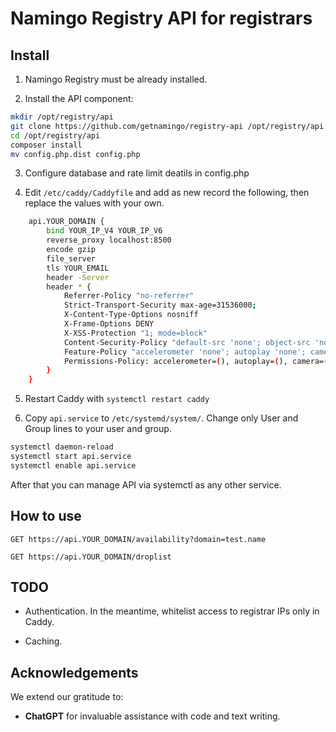 # Namingo Registry API for registrars

## Install

1. Namingo Registry must be already installed.

2. Install the API component:

```bash
mkdir /opt/registry/api
git clone https://github.com/getnamingo/registry-api /opt/registry/api
cd /opt/registry/api
composer install
mv config.php.dist config.php
```

3. Configure database and rate limit deatils in config.php

4. Edit `/etc/caddy/Caddyfile` and add as new record the following, then replace the values with your own.

```bash
    api.YOUR_DOMAIN {
        bind YOUR_IP_V4 YOUR_IP_V6
        reverse_proxy localhost:8500
        encode gzip
        file_server
        tls YOUR_EMAIL
        header -Server
        header * {
            Referrer-Policy "no-referrer"
            Strict-Transport-Security max-age=31536000;
            X-Content-Type-Options nosniff
            X-Frame-Options DENY
            X-XSS-Protection "1; mode=block"
            Content-Security-Policy "default-src 'none'; object-src 'none'; base-uri 'self'; frame-ancestors 'none'; img-src https:; font-src 'self'; style-src 'self' 'unsafe-inline'; script-src 'none'; form-action 'self'; worker-src 'none'; frame-src 'none';"
            Feature-Policy "accelerometer 'none'; autoplay 'none'; camera 'none'; encrypted-media 'none'; fullscreen 'self'; geolocation 'none'; gyroscope 'none'; magnetometer 'none'; microphone 'none'; midi 'none'; payment 'none'; picture-in-picture 'self'; usb 'none';"
            Permissions-Policy: accelerometer=(), autoplay=(), camera=(), encrypted-media=(), fullscreen=(self), geolocation=(), gyroscope=(), magnetometer=(), microphone=(), midi=(), payment=(), picture-in-picture=(self), usb=();
        }
    }
```

5. Restart Caddy with `systemctl restart caddy`

6. Copy `api.service` to `/etc/systemd/system/`. Change only User and Group lines to your user and group.

```bash
systemctl daemon-reload
systemctl start api.service
systemctl enable api.service
```

After that you can manage API via systemctl as any other service.

## How to use

`GET https://api.YOUR_DOMAIN/availability?domain=test.name`

`GET https://api.YOUR_DOMAIN/droplist`

## TODO

- Authentication. In the meantime, whitelist access to registrar IPs only in Caddy.

- Caching.

## Acknowledgements

We extend our gratitude to:
- **ChatGPT** for invaluable assistance with code and text writing.

